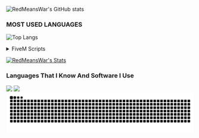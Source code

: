 ![RedMeansWar's GitHub stats](https://github-readme-stats-gold-psi.vercel.app/api?username=RedMeansWar&show_icons=true&rank_icon=github&theme=holi)
### MOST USED LANGUAGES
![Top Langs](https://github-readme-stats-gold-psi.vercel.app/api/top-langs/?username=RedMeansWar&theme=holi)

<details>
  <summary>FiveM Scripts</summary>

## [Scripts](https://github.com/RedMeansWar/Scripts)
## [Common](https://github.com/RedMeansWar/Red.Common)
</details>

[![RedMeansWar's Stats](https://github-readme-stats-gold-psi.vercel.app/api/wakatime?username=RedMeansWar&v=2&layout=compact)](https://github.com/RedMeansWar/github-readme-stats)

### Languages That I Know And Software I Use
<img src="https://skillicons.dev/icons?i=cs,discordjs,dotnet,html,js,css,bootstrap,lua,mysql,cpp,python" />
<img src="https://skillicons.dev/icons?i=visualstudio,vscode,git,discord,pr,ps,windows,linux,cloudflare,rider,clion" />

<br clear="both">

<img src="https://raw.githubusercontent.com/RedMeansWar/RedMeansWar/output/github-contribution-grid-snake-dark.svg" alt="Snake Animation">
